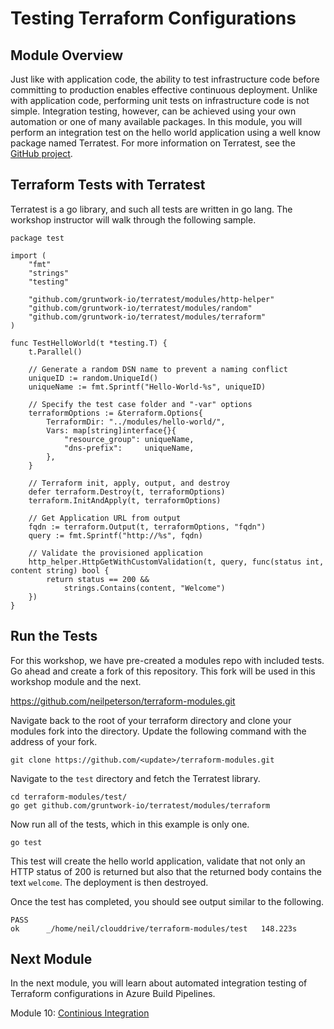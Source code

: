 # Testing Terraform Configurations

## Module Overview

Just like with application code, the ability to test infrastructure code before committing to production enables effective continuous deployment. Unlike with application code, performing unit tests on infrastructure code is not simple. Integration testing, however, can be achieved using your own automation or one of many available packages. In this module, you will perform an integration test on the hello world application using a well know package named Terratest. For more information on Terratest, see the [GitHub project](https://github.com/gruntwork-io/terratest).

## Terraform Tests with Terratest

Terratest is a go library, and such all tests are written in go lang. The workshop instructor will walk through the following sample.

```
package test

import (
    "fmt"
    "strings"
    "testing"

    "github.com/gruntwork-io/terratest/modules/http-helper"
    "github.com/gruntwork-io/terratest/modules/random"
    "github.com/gruntwork-io/terratest/modules/terraform"
)

func TestHelloWorld(t *testing.T) {
    t.Parallel()

    // Generate a random DSN name to prevent a naming conflict
    uniqueID := random.UniqueId()
    uniqueName := fmt.Sprintf("Hello-World-%s", uniqueID)

    // Specify the test case folder and "-var" options
    terraformOptions := &terraform.Options{
        TerraformDir: "../modules/hello-world/",
        Vars: map[string]interface{}{
            "resource_group": uniqueName,
            "dns-prefix":     uniqueName,
        },
    }

    // Terraform init, apply, output, and destroy
    defer terraform.Destroy(t, terraformOptions)
    terraform.InitAndApply(t, terraformOptions)

    // Get Application URL from output
    fqdn := terraform.Output(t, terraformOptions, "fqdn")
    query := fmt.Sprintf("http://%s", fqdn)

    // Validate the provisioned application
    http_helper.HttpGetWithCustomValidation(t, query, func(status int, content string) bool {
        return status == 200 &&
            strings.Contains(content, "Welcome")
    })
}
```

## Run the Tests

For this workshop, we have pre-created a modules repo with included tests. Go ahead and create a fork of this repository. This fork will be used in this workshop module and the next.

https://github.com/neilpeterson/terraform-modules.git

Navigate back to the root of your terraform directory and clone your modules fork into the directory. Update the following command with the address of your fork.

```
git clone https://github.com/<update>/terraform-modules.git
```

Navigate to the `test` directory and fetch the Terratest library.

```
cd terraform-modules/test/
go get github.com/gruntwork-io/terratest/modules/terraform
```

Now run all of the tests, which in this example is only one.

```
go test
```

This test will create the hello world application, validate that not only an HTTP status of 200 is returned but also that the returned body contains the text `welcome`. The deployment is then destroyed.

Once the test has completed, you should see output similar to the following.

```
PASS
ok      _/home/neil/clouddrive/terraform-modules/test   148.223s
```

## Next Module

In the next module, you will learn about automated integration testing of Terraform configurations in Azure Build Pipelines.

Module 10: [Continious Integration](../10-continuous-integration)